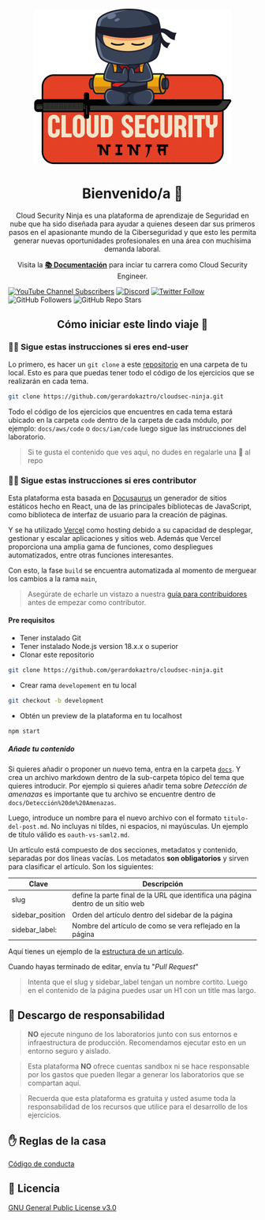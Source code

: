 <p align="center">
  <a href="https://acloudsecurity.ninja">
    <img alt="Cloud Security Ninja" src="static/img/portada_readme.png" />
  </a>
</p>

<h1 align="center">
  Bienvenido/a 👋
</h1>

<p align="center">
   Cloud Security Ninja es una plataforma de aprendizaje de Seguridad en nube que ha sido diseñada para ayudar a quienes deseen dar sus primeros pasos en el apasionante mundo de la Ciberseguridad y que esto les permita generar nuevas oportunidades profesionales en una área con muchísima demanda laboral.
</p>

<p align="center">
    Visita la <b><a href="https://acloudsecurity.ninja/docs">📚 Documentación</a></b> para inciar tu carrera como Cloud Security Engineer.
</p>

[![YouTube Channel Subscribers](https://img.shields.io/youtube/channel/subscribers/UCmWuXyjXOJOpikS4MHmJAcQ?style=social)](https://youtube.com/channel/UCmWuXyjXOJOpikS4MHmJAcQ?sub_confirmation=1)
[![Discord](https://img.shields.io/discord/1143323924172652705?style=social&label=Discord&logo=discord)](https://discord.gg/cV7syyA5ae)
[![Twitter Follow](https://img.shields.io/twitter/follow/gerardokaztro?style=social)](https://twitter.com/gerardokaztro)
![GitHub Followers](https://img.shields.io/github/followers/gerardokaztro?style=social)
![GitHub Repo Stars](https://img.shields.io/github/stars/gerardokaztro?style=social)

<h2 align="center">
  Cómo iniciar este lindo viaje 🚀
</h2>

### 👨‍💻 Sigue estas instrucciones si eres end-user
Lo primero, es hacer un `git clone` a este [repositorio](https://github.com/gerardokaztro/cloudsec-ninja) en una carpeta de tu local. Esto es para que puedas tener todo el código de los ejercicios que se realizarán en cada tema.

```bash
git clone https://github.com/gerardokaztro/cloudsec-ninja.git
```

Todo el código de los ejercicios que encuentres en cada tema estará ubicado en la carpeta `code` dentro de la carpeta de cada módulo, por ejemplo: `docs/aws/code` o `docs/iam/code` luego sigue las instrucciones del laboratorio.

> Si te gusta el contenido que ves aquì, no dudes en regalarle una 🌟 al repo

### 👷‍♀️ Sigue estas instrucciones si eres contributor
Esta plataforma esta basada en [Docusaurus](https://docusaurus.io) un generador de sitios estáticos hecho en React, una de las principales bibliotecas de JavaScript, como biblioteca de interfaz de usuario para la creación de páginas.

Y se ha utilizado [Vercel](https://vercel.com/) como hosting debido a su capacidad de desplegar, gestionar y escalar aplicaciones y sitios web. Además que Vercel proporciona una amplia gama de funciones, como despliegues automatizados, entre otras funciones interesantes.

Con esto, la fase `build` se encuentra automatizada al momento de merguear los cambios a la rama `main`,

> Asegúrate de echarle un vistazo a nuestra [guía para contribuidores](https://github.com/gerardokaztro/cloudsec-ninja/blob/main/CONTRIBUTING.md) antes de empezar como contributor.

#### Pre requisitos

- Tener instalado Git
- Tener instalado Node.js version 18.x.x o superior
- Clonar este repositorio
```bash
git clone https://github.com/gerardokaztro/cloudsec-ninja.git
```
- Crear rama `developement` en tu local
```bash
git checkout -b development
```
- Obtén un preview de la plataforma en tu localhost
```bash
npm start
```
##### Añade tu contenido
Si quieres añadir o proponer un nuevo tema, entra en la carpeta [`docs`](https://github.com/gerardokaztro/cloudsec-ninja/tree/main/docs). Y crea un archivo markdown dentro de la sub-carpeta tópico del tema que quieres introducir. Por ejemplo si quieres añadir tema sobre *Detección de amenazas* es importante que tu archivo se encuentre dentro de `docs/Detección%20de%20Amenazas`.

Luego, introduce un nombre para el nuevo archivo con el formato `titulo-del-post.md`. No incluyas ni tildes, ni espacios, ni mayúsculas. Un ejemplo de título válido es `oauth-vs-saml2.md`.

Un artículo está compuesto de dos secciones, metadatos y contenido, separadas por dos líneas vacías. Los metadatos **son obligatorios** y sirven para clasificar el artículo. Son los siguientes:

| Clave   | Descripción                                  |
|---------|----------------------------------------------|
| slug   | define la parte final de la URL que identifica una página dentro de un sitio web |
| sidebar_position    | Orden del artículo dentro del sidebar de la página |
| sidebar_label: | Nombre del artículo de como se vera reflejado en la página |

Aquí tienes un ejemplo de la [estructura de un artículo](https://raw.githubusercontent.com/gerardokaztro/cloudsec-ninja/main/docs/%F0%9F%91%8B%20Bienvenida/empezando.md).

Cuando hayas terminado de editar, envía tu "*Pull Request*"

> Intenta que el slug y sidebar_label tengan un nombre cortito. Luego en el contenido de la página puedes usar un H1 con un title mas largo.

## 🚨 Descargo de responsabilidad
> **NO** ejecute ninguno de los laboratorios junto con sus entornos e infraestructura de producción. Recomendamos ejecutar esto en un entorno seguro y aislado.

> Esta plataforma **NO** ofrece cuentas sandbox ni se hace responsable por los gastos que pueden llegar a generar los laboratorios que se compartan aquí.

> Recuerda que esta plataforma es gratuita y usted asume toda la responsabilidad de los recursos que utilice para el desarrollo de los ejercicios.

## ✋ Reglas de la casa
[Código de conducta](https://github.com/gerardokaztro/cloudsec-ninja/blob/main/CODE_OF_CONDUCT.md)

## 📜 Licencia
[GNU General Public License v3.0](https://github.com/gerardokaztro/cloudsec-ninja/blob/main/LICENSE)